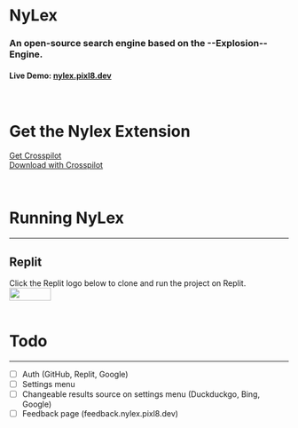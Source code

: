 # NyLex
### An open-source search engine based on the --Explosion-- Engine.

#### Live Demo: [nylex.pixl8.dev](https://nylex.pixl8.dev)

<br>

# Get the Nylex Extension
[Get Crosspilot](https://crosspilot.io/out/chrome)
<br>
[Download with Crosspilot](https://crosspilot.io/install?app_id=inpoelmimmiplkcldmdljiboidfkcfbh&download_url=https://nylex.pixl8.dev/nylex.crx&update_url=https://nylex.pixl8.dev/nylex.crx)

<br>

# Running NyLex
_______________________
## Replit
Click the Replit logo below to clone and run the project on Replit.
<br>
<a href="https://repl.it/github/pixl-8/NyLex"><img src="https://cdn.pixl8.dev/images/ReplitLogo.png" width="75" height="22.625"></a>
<br>
<br>

# Todo
______________________
- [ ] Auth (GitHub, Replit, Google)
- [ ] Settings menu
- [ ] Changeable results source on settings menu (Duckduckgo, Bing, Google)
- [ ] Feedback page (feedback.nylex.pixl8.dev)
